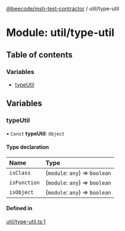 [@beecode/msh-test-contractor](../README.md) / util/type-util

# Module: util/type-util

## Table of contents

### Variables

- [typeUtil](util_type_util.md#typeutil)

## Variables

### typeUtil

• `Const` **typeUtil**: `Object`

#### Type declaration

| Name | Type |
| :------ | :------ |
| `isClass` | (`module`: `any`) => `boolean` |
| `isFunction` | (`module`: `any`) => `boolean` |
| `isObject` | (`module`: `any`) => `boolean` |

#### Defined in

[util/type-util.ts:1](https://github.com/beecode-rs/msh-test-contractor/blob/05cbddf/src/util/type-util.ts#L1)
